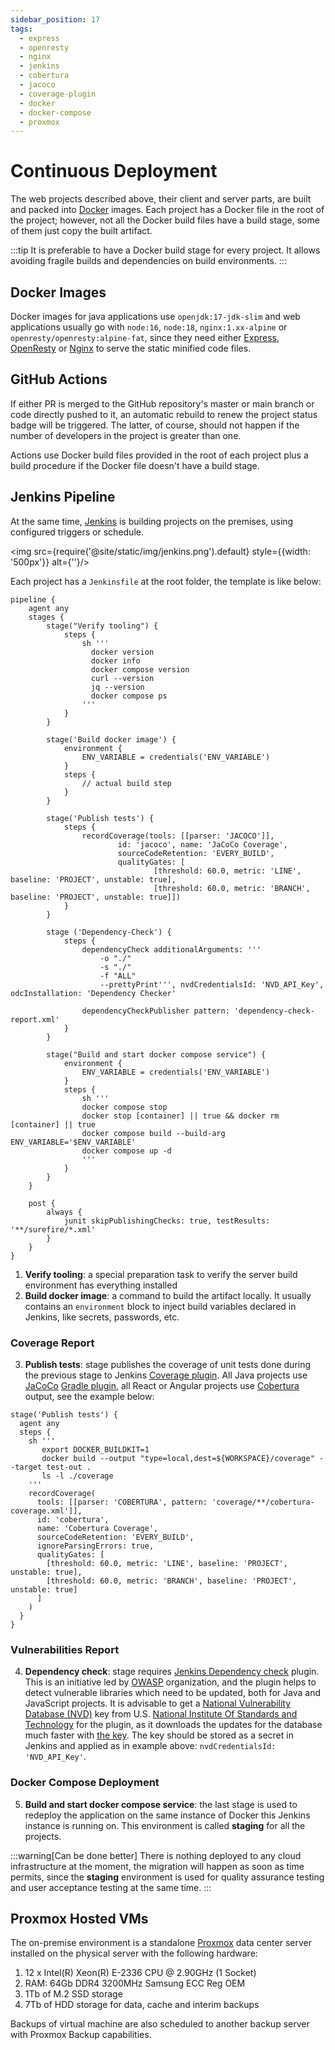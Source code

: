 ```yaml
---
sidebar_position: 17
tags:
  - express
  - openresty
  - nginx
  - jenkins
  - cobertura
  - jacoco
  - coverage-plugin
  - docker
  - docker-compose
  - proxmox
---
```


# Continuous Deployment

The web projects described above, their client and server parts, are
built and packed into [Docker](https://www.docker.com/) images. Each project has a Docker file 
in the root of the project; however, not all the Docker build files
have a build stage, some of them just copy the built artifact. 

:::tip
It is preferable to have a Docker build stage for every project. It allows
 avoiding fragile builds and dependencies on build environments.
:::

## Docker Images

Docker images for java applications use `openjdk:17-jdk-slim` and 
web applications usually go with `node:16`, `node:18`,
`nginx:1.xx-alpine` or `openresty/openresty:alpine-fat`, 
since they need either [Express](https://expressjs.com/),
[OpenResty](https://openresty.org/en/)
or [Nginx](https://nginx.org/en/) 
to serve the static minified code files. 

## GitHub Actions

If either PR is merged to the GitHub repository's master or main branch
or code directly pushed to it, an automatic rebuild to renew the project
status badge will be triggered. The latter, of course, should not happen if
the number of developers in the project is greater than one.

Actions use Docker build files provided in the root of each project plus
a build procedure if the Docker file doesn't have a build stage.

## Jenkins Pipeline

At the same time, [Jenkins](https://www.jenkins.io) is building projects
on the premises, using configured triggers or schedule. 

<img src={require('@site/static/img/jenkins.png').default} style={{width: '500px'}} alt={''}/>

Each project has a `Jenkinsfile` at the root folder, the template is like below:

````jenkins title='Jenkinsfile'
pipeline {
    agent any
    stages {
        stage("Verify tooling") {  
            steps {
                sh '''
                  docker version
                  docker info
                  docker compose version
                  curl --version
                  jq --version
                  docker compose ps
                '''
            }
        }

        stage('Build docker image') {
            environment {
                ENV_VARIABLE = credentials('ENV_VARIABLE')
            }
            steps {
                // actual build step
            }
        }

        stage('Publish tests') {
            steps {
                recordCoverage(tools: [[parser: 'JACOCO']],
                        id: 'jacoco', name: 'JaCoCo Coverage',
                        sourceCodeRetention: 'EVERY_BUILD',
                        qualityGates: [
                                [threshold: 60.0, metric: 'LINE', baseline: 'PROJECT', unstable: true],
                                [threshold: 60.0, metric: 'BRANCH', baseline: 'PROJECT', unstable: true]])
            }
        }

        stage ('Dependency-Check') {
            steps {
                dependencyCheck additionalArguments: '''
                    -o "./"
                    -s "./"
                    -f "ALL"
                    --prettyPrint''', nvdCredentialsId: 'NVD_API_Key', odcInstallation: 'Dependency Checker'

                dependencyCheckPublisher pattern: 'dependency-check-report.xml'
            }
        }

        stage("Build and start docker compose service") {
            environment {
                ENV_VARIABLE = credentials('ENV_VARIABLE')
            }
            steps {
                sh '''
                docker compose stop
                docker stop [container] || true && docker rm [container] || true
                docker compose build --build-arg ENV_VARIABLE='$ENV_VARIABLE'
                docker compose up -d 
                '''
            }
        }
    }

    post {
        always {
            junit skipPublishingChecks: true, testResults: '**/surefire/*.xml'
        }
    }
}

````

1. **Verify tooling**: a special preparation task to verify the server build environment has everything installed
2. **Build docker image**: a command to build the artifact locally. It usually contains an `environment` block to inject
build variables declared in Jenkins, like secrets, passwords, etc. 

### Coverage Report

3. **Publish tests**: stage publishes the coverage of unit tests done during the previous stage to 
Jenkins [Coverage plugin](https://plugins.jenkins.io/coverage/). All Java projects use [JaCoCo](https://www.eclemma.org/jacoco/)
[Gradle plugin](https://docs.gradle.org/current/userguide/jacoco_plugin.html), all React or Angular projects 
use [Cobertura](https://cobertura.github.io/cobertura/) output, see the example below:
````jenkins
stage('Publish tests') {
  agent any
  steps {
    sh '''
       export DOCKER_BUILDKIT=1
       docker build --output "type=local,dest=${WORKSPACE}/coverage" --target test-out .
       ls -l ./coverage
    '''
    recordCoverage(
      tools: [[parser: 'COBERTURA', pattern: 'coverage/**/cobertura-coverage.xml']],
      id: 'cobertura',
      name: 'Cobertura Coverage',
      sourceCodeRetention: 'EVERY_BUILD',
      ignoreParsingErrors: true,
      qualityGates: [
        [threshold: 60.0, metric: 'LINE', baseline: 'PROJECT', unstable: true],
        [threshold: 60.0, metric: 'BRANCH', baseline: 'PROJECT', unstable: true]
      ]
    )
  }
}
````

### Vulnerabilities Report

4. **Dependency check**: stage requires [Jenkins Dependency check](https://plugins.jenkins.io/dependency-check-jenkins-plugin/)
plugin. This is an initiative led by [OWASP](https://owasp.org/#) organization, and the plugin helps
to detect vulnerable libraries which need to be updated, both for Java and JavaScript projects. It is
advisable to get a [National Vulnerability Database (NVD)](https://nvd.nist.gov/)
key from U.S. [National Institute Of Standards and Technology](https://www.nist.gov/) for the plugin,
as it downloads the updates for the database much faster with [the key](https://nvd.nist.gov/developers/request-an-api-key).
The key should be stored as a secret in Jenkins and applied as in example above: `nvdCredentialsId: 'NVD_API_Key'`. 

### Docker Compose Deployment

5. **Build and start docker compose service**: the last stage is used to redeploy the application on the
same instance of Docker this Jenkins instance is running on. This environment is called **staging**
for all the projects.

:::warning[Can be done better]
There is nothing deployed to any cloud infrastructure at the moment, the migration will happen
as soon as time permits, since the **staging** environment is used for quality assurance testing
and user acceptance testing at the same time.
:::

## Proxmox Hosted VMs

The on-premise environment is a standalone [Proxmox](https://www.proxmox.com/en/) data center server installed
on the physical server with the following hardware:

1. 12 x Intel(R) Xeon(R) E-2336 CPU @ 2.90GHz (1 Socket)
2. RAM: 64Gb DDR4 3200MHz Samsung ECC Reg OEM
3. 1Tb of M.2 SSD storage
4. 7Tb of HDD storage for data, cache and interim backups

Backups of virtual machine are also scheduled to another backup server with Proxmox Backup capabilities.
